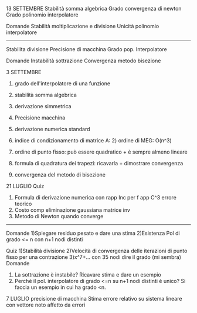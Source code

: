 13 SETTEMBRE 
Stabilità somma algebrica
Grado convergenza di newton
Grado polinomio interpolatore

Domande
Stabilità moltiplicazione e divisione
Unicità polinomio interpolatore

---------------
Stabilita divisione
Precisione di macchina
Grado pop. Interpolatore

Domande
Instabilità sottrazione
Convergenza metodo bisezione


3 SETTEMBRE
1) grado dell'interpolatore di una funzione
2) stabilità somma algebrica
3) derivazione simmetrica

1) Precisione macchina
2) derivazione numerica standard

1) indice di condizionamento di matrice A:  2) ordine di MEG: O(n^3)
3) ordine di punto fisso: può essere quadratico + è sempre almeno lineare

1) formula di quadratura dei trapezi: ricavarla + dimostrare convergenza
2) convergenza del metodo di bisezione

21 LUGLIO
Quiz
1) Formula di derivazione numerica con rapp Inc per f app C^3 errore teorico
2) Costo comp eliminazione gaussiana matrice inv
3) Metodo di Newton quando converge
-----
Domande
1)Spiegare residuo pesato e dare una stima
2)Esistenza Pol di grado <= n con n+1 nodi distinti

Quiz
1)Stabilità divisione
2)Velocità di convergenza delle iterazioni di punto fisso per una contrazione
3)x^7+... con 35 nodi dire il grado (mi sembra)
Domande
1) La sottrazione è instabile? Ricavare stima e dare un esempio
2) Perchè il pol. interpolatore di grado <=n su n+1 nodi distinti è unico? Si faccia un esempio in cui ha grado <n.

7 LUGLIO
precisione di macchina 
Stima errore relativo su sistema lineare con vettore noto affetto da errori